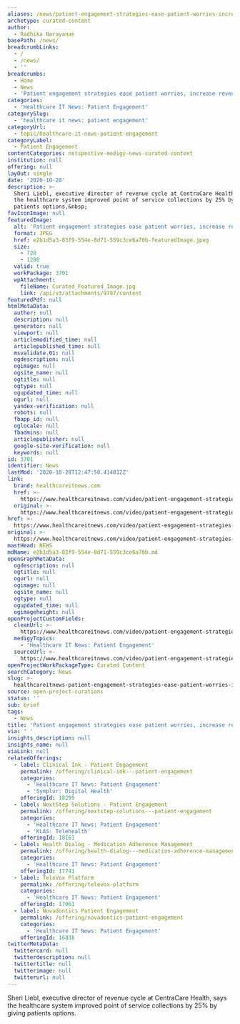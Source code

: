 ```yaml
---
aliases: /news/patient-engagement-strategies-ease-patient-worries-increase-revenue
archetype: curated-content
author:
  - Radhika Narayanan
basePath: /news/
breadcrumbLinks:
  - /
  - /news/
  - ''
breadcrumbs:
  - Home
  - News
  - 'Patient engagement strategies ease patient worries, increase revenue'
categories:
  - 'Healthcare IT News: Patient Engagement'
categorySlug:
  - 'healthcare it news: patient engagement'
categoryUrl:
  - topic/healthcare-it-news-patient-engagement
categoryLabel:
  - Patient Engagement
contentCategories: netspective-medigy-news-curated-content
institution: null
offering: null
layOut: single
date: '2020-10-28'
description: >-
  Sheri Liebl, executive director of revenue cycle at CentraCare Health, says
  the healthcare system improved point of service collections by 25% by giving
  patients options.&nbsp;
favIconImage: null
featuredImage:
  alt: 'Patient engagement strategies ease patient worries, increase revenue'
  format: JPEG
  href: e2b1d5a3-83f9-554e-8d71-559c3ce6a70b-featuredImage.jpeg
  size:
    - 720
    - 1280
  valid: true
  workPackage: 3701
  wpAttachment:
    fileName: Curated_Featured_Image.jpg
    link: /api/v3/attachments/9797/content
featuredPdf: null
htmlMetaData:
  author: null
  description: null
  generator: null
  viewport: null
  articlemodified_time: null
  articlepublished_time: null
  msvalidate.01: null
  ogdescription: null
  ogimage: null
  ogsite_name: null
  ogtitle: null
  ogtype: null
  ogupdated_time: null
  ogurl: null
  yandex-verification: null
  robots: null
  fbapp_id: null
  oglocale: null
  fbadmins: null
  articlepublisher: null
  google-site-verification: null
  keywords: null
id: 3701
identifier: News
lastMod: '2020-10-28T12:47:50.414812Z'
link:
  brand: healthcareitnews.com
  href: >-
    https://www.healthcareitnews.com/video/patient-engagement-strategies-ease-patient-worries-increase-revenue
  original: >-
    https://www.healthcareitnews.com/video/patient-engagement-strategies-ease-patient-worries-increase-revenue
href: >-
  https://www.healthcareitnews.com/video/patient-engagement-strategies-ease-patient-worries-increase-revenue
original: >-
  https://www.healthcareitnews.com/video/patient-engagement-strategies-ease-patient-worries-increase-revenue
mastHead: NEWS
mdName: e2b1d5a3-83f9-554e-8d71-559c3ce6a70b.md
openGraphMetaData:
  ogdescription: null
  ogtitle: null
  ogurl: null
  ogimage: null
  ogsite_name: null
  ogtype: null
  ogupdated_time: null
  ogimageheight: null
openProjectCustomFields:
  cleanUrl: >-
    https://www.healthcareitnews.com/video/patient-engagement-strategies-ease-patient-worries-increase-revenue
  medigyTopics:
    - 'Healthcare IT News: Patient Engagement'
  sourceUrl: >-
    https://www.healthcareitnews.com/video/patient-engagement-strategies-ease-patient-worries-increase-revenue
openProjectWorkPackageType: Curated Content
searchCategory: News
slug: >-
  healthcareitnews-patient-engagement-strategies-ease-patient-worries-increase-revenue
source: open-project-curations
status: ''
sub: brief
tags:
  - News
title: 'Patient engagement strategies ease patient worries, increase revenue'
via: ' '
insights_description: null
insights_name: null
viaLink: null
relatedOfferings:
  - label: Clinical Ink - Patient Engagement
    permalink: /offering/clinical-ink---patient-engagement
    categories:
      - 'Healthcare IT News: Patient Engagement'
      - 'Symplur: Digital Health'
    offeringId: 18299
  - label: NextStep Solutions - Patient Engagement
    permalink: /offering/nextstep-solutions---patient-engagement
    categories:
      - 'Healthcare IT News: Patient Engagement'
      - 'KLAS: Telehealth'
    offeringId: 18161
  - label: Health Dialog - Medication Adherence Management
    permalink: /offering/health-dialog---medication-adherence-management
    categories:
      - 'Healthcare IT News: Patient Engagement'
    offeringId: 17741
  - label: TeleVox Platform
    permalink: /offering/televox-platform
    categories:
      - 'Healthcare IT News: Patient Engagement'
    offeringId: 17061
  - label: Novadontics Patient Engagement
    permalink: /offering/novadontics-patient-engagement
    categories:
      - 'Healthcare IT News: Patient Engagement'
    offeringId: 16838
twitterMetaData:
  twittercard: null
  twitterdescription: null
  twittertitle: null
  twitterimage: null
  twitterurl: null
---
```

<p>Sheri Liebl, executive director of revenue cycle at CentraCare Health, says the healthcare system improved point of service collections by 25% by giving patients options.<br><br>&nbsp;</p>